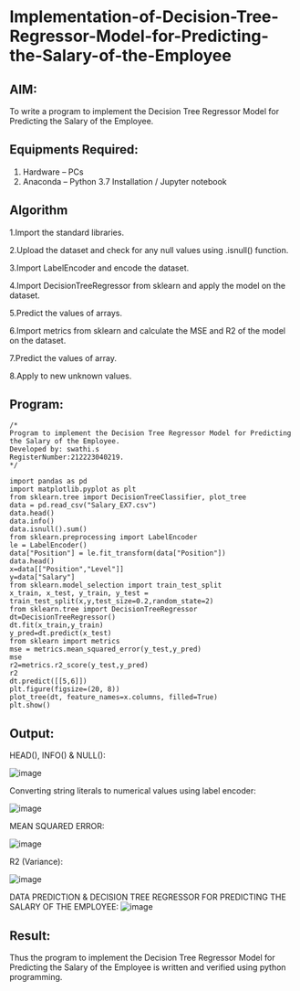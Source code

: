 # Implementation-of-Decision-Tree-Regressor-Model-for-Predicting-the-Salary-of-the-Employee

## AIM:
To write a program to implement the Decision Tree Regressor Model for Predicting the Salary of the Employee.

## Equipments Required:
1. Hardware – PCs
2. Anaconda – Python 3.7 Installation / Jupyter notebook

## Algorithm
1.Import the standard libraries.

2.Upload the dataset and check for any null values using .isnull() function.

3.Import LabelEncoder and encode the dataset.

4.Import DecisionTreeRegressor from sklearn and apply the model on the dataset.

5.Predict the values of arrays.

6.Import metrics from sklearn and calculate the MSE and R2 of the model on the dataset.

7.Predict the values of array.

8.Apply to new unknown values.
## Program:
```
/*
Program to implement the Decision Tree Regressor Model for Predicting the Salary of the Employee.
Developed by: swathi.s
RegisterNumber:212223040219.
*/
```
```
import pandas as pd
import matplotlib.pyplot as plt
from sklearn.tree import DecisionTreeClassifier, plot_tree
data = pd.read_csv("Salary_EX7.csv")
data.head()
data.info()
data.isnull().sum()
from sklearn.preprocessing import LabelEncoder
le = LabelEncoder()
data["Position"] = le.fit_transform(data["Position"])
data.head()
x=data[["Position","Level"]]
y=data["Salary"]
from sklearn.model_selection import train_test_split
x_train, x_test, y_train, y_test = train_test_split(x,y,test_size=0.2,random_state=2)
from sklearn.tree import DecisionTreeRegressor
dt=DecisionTreeRegressor()
dt.fit(x_train,y_train)
y_pred=dt.predict(x_test)
from sklearn import metrics
mse = metrics.mean_squared_error(y_test,y_pred)
mse
r2=metrics.r2_score(y_test,y_pred)
r2
dt.predict([[5,6]])
plt.figure(figsize=(20, 8))
plot_tree(dt, feature_names=x.columns, filled=True)
plt.show()
```

## Output:

HEAD(), INFO() & NULL():

![image](https://github.com/user-attachments/assets/d960e88c-4ec4-494b-a8f0-0d774c862361)

Converting string literals to numerical values using label encoder:

![image](https://github.com/user-attachments/assets/6cacba58-7a57-49f5-bb59-e1d8d60bbeea)

MEAN SQUARED ERROR:

![image](https://github.com/user-attachments/assets/391fcaeb-f27a-478b-a4a0-3074d9fe36d8)

R2 (Variance):

![image](https://github.com/user-attachments/assets/a346b25e-b23e-4bb0-8d3e-9d50ed4ab303)

DATA PREDICTION & DECISION TREE REGRESSOR FOR PREDICTING THE SALARY OF THE EMPLOYEE:
![image](https://github.com/user-attachments/assets/3b5273f8-53a4-4045-81db-1c2d3d845296)


## Result:
Thus the program to implement the Decision Tree Regressor Model for Predicting the Salary of the Employee is written and verified using python programming.
